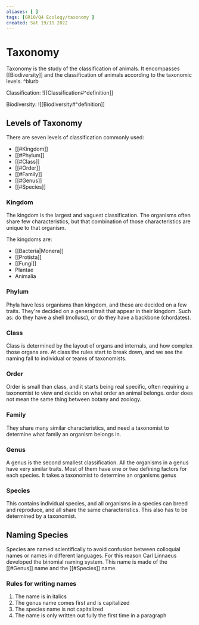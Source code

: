 ```yaml
---
aliases: [ ]
tags: [GR10/Q4 Ecology/taxonomy ]
created: Sat 19/11 2022
---
```

# Taxonomy
Taxonomy is the study of the classification of animals. It encompasses [[Biodiversity]] and the classification of animals according to the taxonomic levels. ^blurb

Classification:
![[Classification#^definition]]

Biodiversity:
![[Biodiversity#^definition]]

## Levels of Taxonomy 
There are seven levels of classification commonly used:
- [[#Kingdom]]
- [[#Phylum]]
- [[#Class]]
- [[#Order]]
- [[#Family]]
- [[#Genus]] 
- [[#Species]]

### Kingdom
The kingdom is the largest and vaguest classification. The organisms often share few characteristics, but that combination of those characteristics are unique to that organism. 

The kingdoms are:
- [[Bacteria|Monera]]
- [[Protista]]
- [[Fungi]]
- Plantae
- Animalia


### Phylum
Phyla have less organisms than kingdom, and these are decided on a few traits. They're decided on a general trait that appear in their kingdom. Such as: do they have a shell (mollusc), or do they have a backbone (chordates).

### Class
Class is determined by the layout of organs and internals, and how complex those organs are. At class the rules start to break down, and we see the naming fall to individual or teams of taxonomists.

### Order
Order is small than class, and it starts being real specific, often requiring a taxonomist to view and decide on what order an animal belongs. order does not mean the same thing between botany and zoology.

### Family
They share many similar characteristics, and need a taxonomist to determine what family an organism belongs in. 

### Genus 
A genus is the second smallest classification. All the organisms in a genus have very similar traits. Most of them have one or two defining factors for each species. It takes a taxonomist to determine an organisms genus

### Species
This contains individual species, and all organisms in a species can breed and reproduce, and all share the same characteristics. This also has to be determined by a taxonomist.

## Naming Species
Species are named scientifically to avoid confusion between colloquial names or names in different languages. For this reason Carl Linnaeus developed the binomial naming system. This name is made of the [[#Genus]] name and the [[#Species]] name. 

### Rules for writing names
1. The name is in italics
2. The genus name comes first and is capitalized
3. The species name is not capitalized 
4. The name is only written out fully the first time in a paragraph 